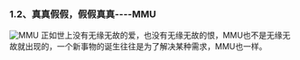 ### 1.2、真真假假，假假真真----MMU
![MMU](../images/25.jpg)
正如世上没有无缘无故的爱，也没有无缘无故的恨，MMU也不是无缘无故就出现的，一个新事物的诞生往往是为了解决某种需求，MMU也一样。

